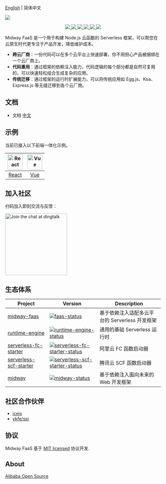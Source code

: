 [English](./README.en-US.md) | 简体中文


![](https://img.alicdn.com/tfs/TB1HdniCSf2gK0jSZFPXXXsopXa-1000-353.png)

<p align="center">
  <a href="https://www.npmjs.com/package/@midwayjs/faas" alt="npm version">
    <img src="https://img.shields.io/npm/v/@midwayjs/faas.svg?style=flat" />
  </a>
  <a href="./LICENSE" alt="GitHub license">
    <img src="https://img.shields.io/badge/license-MIT-blue.svg" />
  </a>
  <a href="https://github.com/midwayjs/midway-faas/actions?query=workflow%3A%22Node.js+CI%22" alt="Node.js CI">
    <img src="https://img.shields.io/badge/Node.js%20CI-passing-brightgreen" />
  </a>
  <a href="https://github.com/midwayjs/midway-faas" alt="Activity">
    <img src="https://img.shields.io/github/commit-activity/m/midwayjs/midway-faas" />
  </a>
  <a href="https://github.com/midwayjs/midway-faas/graphs/contributors" alt="Contributors">
    <img src="https://img.shields.io/github/contributors/midwayjs/midway-faas" />
  </a>
  <a href="https://gitpod.io/#https://github.com/midwayjs/midway-faas" alt="Gitpod Ready-to-Code">
    <img src="https://img.shields.io/badge/Gitpod-Ready--to--Code-blue?logo=gitpod" />
  </a>
</p>

Midway FaaS 是一个用于构建 Node.js 云函数的 Serverless 框架，可以帮您在云原生时代更专注于产品开发，降低维护成本。

- **跨云厂商**：一份代码可以在多个云平台上快速部署，你不用担心产品被捆绑在一个云厂商上。
- **代码重用**：通过框架的依赖注入能力，代码逻辑的每个部分都是自然可复用的，可以快速轻松组合生成复杂的应用。
- **传统迁移**：通过框架的运行时扩展能力，可以将传统应用如 Egg.js、Koa、Express.js 等无缝迁移到各个云厂商。

## 文档

- 文档 [中文](https://www.yuque.com/midwayjs/faas)

## 示例

当前已接入以下前端一体化示例。

|<img alt="React" src="https://user-images.githubusercontent.com/677114/42611693-f921fc7c-85c9-11e8-8de1-6d6013b92f69.png" width="48">| <img alt="Vue" src="https://user-images.githubusercontent.com/677114/42611543-44ef4502-85c9-11e8-9ef9-e9f98477c646.png" width="48">
| :---: | :---: |
| [React](https://www.yuque.com/midwayjs/faas/faas_with_react) | [Vue](https://www.yuque.com/midwayjs/faas/faas_with_vue) |

## 加入社区

扫码加入即刻交流与反馈：


<img alt="Join the chat at dingtalk" src="https://user-images.githubusercontent.com/418820/82108754-60371300-9763-11ea-88f4-fc59c743ea23.png" width="200">

## 生态体系

|    Project         |    Version                                |   Description       |
|----------------|-----------------------------------------|-----------|
| [midway-faas] | [![faas-status]][faas-package] |基于依赖注入适配多云平台的 Serverless 开发框架|
| [runtime-engine] | [![runtime-engine-status]][runtime-engine-package] |通用的基础 Serverless 运行时|
| [serverless-fc-starter] | [![serverless-fc-starter-status]][serverless-fc-starter-package] |阿里云 FC 函数启动器|
| [serverless-scf-starter] | [![serverless-scf-starter-status]][serverless-scf-starter-package] |腾讯云 SCF 函数启动器|
| [midway] | [![midway-status]][midway-package] |基于依赖注入面向未来的 Web 开发框架|


[midway-faas]: https://github.com/midwayjs/midway-faas
[midway]: https://github.com/midwayjs/midway
[runtime-engine]: https://github.com/midwayjs/midway-faas/packages/runtime-engine
[faas-cli]: https://github.com/midwayjs/midway-faas/packages/faas-cli
[serverless-fc-starter]: https://github.com/midwayjs/midway-faas/packages/serverless-fc-starter
[serverless-scf-starter]: https://github.com/midwayjs/midway-faas/packages/serverless-scf-starter

[faas-status]: https://img.shields.io/npm/v/@midwayjs/faas.svg
[midway-status]: https://img.shields.io/npm/v/midway.svg
[runtime-engine-status]: https://img.shields.io/npm/v/@midwayjs/runtime-engine.svg
[serverless-fc-starter-status]: https://img.shields.io/npm/v/@midwayjs/runtime-engine.svg
[serverless-scf-starter-status]: https://img.shields.io/npm/v/@midwayjs/runtime-engine.svg

[faas-package]: https://npmjs.com/package/@midwayjs/faas
[midway-package]: https://npmjs.com/package/midway
[runtime-engine-package]: https://npmjs.com/package/@midwayjs/runtime-engine
[serverless-fc-starter-package]: https://npmjs.com/package/@midwayjs/serverless-fc-starter
[serverless-scf-starter-package]: https://npmjs.com/package/@midwayjs/serverless-scf-starter


## 社区合作伙伴

- [icejs](https://ice.work/)
- [ykfe/ssr](https://github.com/ykfe/ssr/)

## 协议

Midway FaaS 基于 [MIT licensed](./LICENSE) 协议开发.

## About

[Alibaba Open Source](https://opensource.alibaba.com/)
